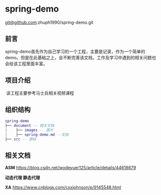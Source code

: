 

# spring-demo

git@github.com:zhuph1990/spring-demo.git

## 前言

​		spring-demo首先作为自己学习的一个工程，主要是记录，作为一个简单的demo。但是在此基础之上，会不断完善该文档，工作及学习中遇到的相关问题也会给该工程里面丰富。

## 项目介绍

​       该工程主要参考马士兵相关视频课程

## 组织结构

```lua
spring-demo
├── document -- 相关文档
|    ├── images -- 图片
|    ├── spring-demo.md --文档
├── src -- 源码
```



## 相关文档

**ASM** https://blog.csdn.net/wodeyuer125/article/details/44618679

**动态代理 静态代理**

**XA**  https://www.cnblogs.com/cxxjohnson/p/9145548.html





